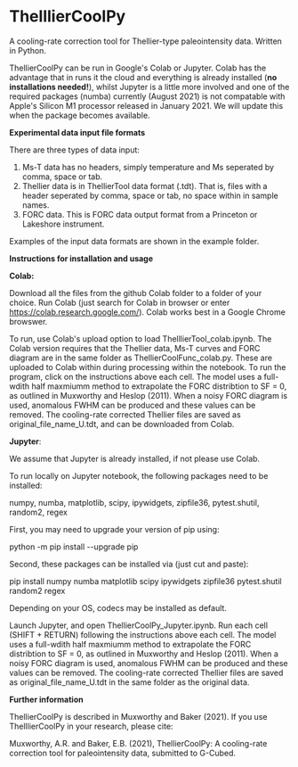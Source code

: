 # ThelllierCoolPy
A cooling-rate correction tool for Thellier-type paleointensity data. Written in Python.

ThellierCoolPy can be run in Google's Colab or Jupyter. Colab has the advantage that in runs it the cloud and everything is already installed (**no installations needed!**), whilst Jupyter is a little more involved and one of the required packages (numba) currently (August 2021) is not compatable with Apple's Silicon M1 processor released in January 2021. We will update this when the package becomes available.


**Experimental data input file formats**

There are three types of data input:

1) Ms-T data has no headers, simply temperature and Ms seperated by comma, space or tab.
2) Thellier data is in ThellierTool data format (.tdt). That is, files with a header seperated by comma, space or tab, no space within in sample names.
3) FORC data. This is FORC data output format from a Princeton or Lakeshore instrument.

Examples of the input data formats are shown in the example folder.



**Instructions for installation and usage**

**Colab:**

Download all the files from the github Colab folder to a folder of your choice. Run Colab (just search for Colab in browser or enter https://colab.research.google.com/). Colab works best in a Google Chrome browswer. 

To run, use Colab's upload option to load ThelllierTool_colab.ipynb. The Colab version requires that the Thellier data, Ms-T curves and FORC diagram are in the same folder as ThellierCoolFunc_colab.py. These are uploaded to Colab within during processing within the notebook. To run the program, click on the instructions above each cell.  The model uses a full-wdith half maxmiumm method to extrapolate the FORC distribtion to SF = 0, as outlined in Muxworthy and Heslop (2011).  When a noisy FORC diagram is used, anomalous FWHM can be produced and these values can be removed. The cooling-rate corrected Thellier files are saved as original_file_name_U.tdt, and can be downloaded from Colab.



**Jupyter**:

We assume that Jupyter is already installed, if not please use Colab.

To run locally on Jupyter notebook, the following packages need to be installed: 

numpy, numba, matplotlib, scipy, ipywidgets, zipfile36, pytest.shutil, random2, regex

First, you may need to upgrade your version of pip using:

python -m pip install --upgrade pip

Second, these packages can be  installed via (just cut and paste):

pip install numpy numba matplotlib scipy ipywidgets zipfile36 pytest.shutil random2 regex 

Depending on your OS, codecs may be installed as default.

Launch Jupyter, and open ThellierCoolPy_Jupyter.ipynb.  Run each cell (SHIFT + RETURN) following the instructions above each cell. The model uses a full-wdith half maxmiumm method to extrapolate the FORC distribtion to SF = 0, as outlined in Muxworthy and Heslop (2011).  When a noisy FORC diagram is used, anomalous FWHM can be produced and these values can be removed. The cooling-rate corrected Thellier files are saved as original_file_name_U.tdt in the same folder as the original data.


**Further information**

ThellierCoolPy is described in Muxworthy and Baker (2021). If you use ThelllierCoolPy in your research, please cite:

Muxworthy, A.R. and Baker, E.B. (2021), ThellierCoolPy: A cooling-rate correction tool for paleointensity data, submitted to G-Cubed.
